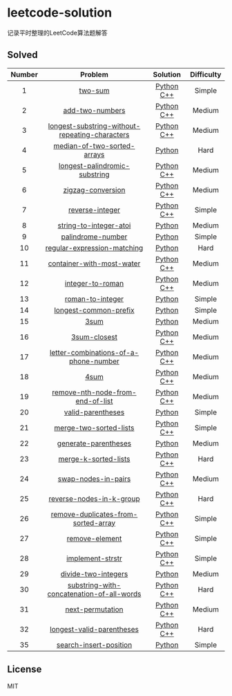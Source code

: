 # leetcode-solution
记录平时整理的LeetCode算法题解答

## Solved

Number | Problem | Solution | Difficulty
:--: | :--: | :--: | :--:
1 | [two-sum](https://leetcode-cn.com/problems/two-sum/) | [Python](simple/1_two_sum.py) [C++](simplr/1_two_sum.cpp) | Simple
2 | [add-two-numbers](https://leetcode-cn.com/problems/add-two-numbers/) | [Python](medium/2_add_two_numbers.py) [C++](medium/2_add_two_numbers.cpp) | Medium
3 | [longest-substring-without-repeating-characters](https://leetcode-cn.com/problems/longest-substring-without-repeating-characters/) | [Python](medium/3_longest_substring_without_repeating_characters.py) [C++](medium/3_longest_substring_without_repeating_characters.cpp) | Medium
4 | [median-of-two-sorted-arrays](https://leetcode-cn.com/problems/median-of-two-sorted-arrays/) | [Python](hard/4_median_of_two_sorted_arrays.py) | Hard
5 | [longest-palindromic-substring](https://leetcode-cn.com/problems/longest-palindromic-substring/) | [Python](medium/5_longest_palindromic_substring.py) [C++](medium/5_longest_palindromic_substring.cpp) | Medium
6 | [zigzag-conversion](https://leetcode-cn.com/problems/zigzag-conversion/) | [Python](medium/6_zigzag_conversion.py) [C++](medium/6_zigzag_conversion.cpp) | Medium
7 | [reverse-integer](https://leetcode-cn.com/problems/reverse-integer/) | [Python](simple/7_reverse_integer.py) [C++](simple/7_reverse_integer.cpp) | Simple
8 | [string-to-integer-atoi](https://leetcode-cn.com/problems/string-to-integer-atoi/) | [Python](medium/8_string_to_integer_atoi.py) | Medium
9 | [palindrome-number](https://leetcode-cn.com/problems/palindrome-number/) | [Python](simple/9_palindrome_number.py) | Simple
10 | [regular-expression-matching](https://leetcode-cn.com/problems/regular-expression-matching/) | [Python](hard/10_regular_expression_matching.py) | Hard
11 | [container-with-most-water](https://leetcode-cn.com/problems/container-with-most-water/) | [Python](medium/11_container_with_most_water.py) [C++](medium/11_container_with_most_water.cpp) | Medium
12 | [integer-to-roman](https://leetcode-cn.com/problems/integer-to-roman/) | [Python](medium/12_integer_to_roman.py) [C++](medium/12_integer_to_roman.cpp) | Medium
13 | [roman-to-integer](https://leetcode-cn.com/problems/roman-to-integer/) | [Python](simple/13_roman_to_integer.py) | Simple
14 | [longest-common-prefix](https://leetcode-cn.com/problems/longest-common-prefix/) | [Python](simple/14_longest_common_prefix.py) | Simple
15 | [3sum](https://leetcode-cn.com/problems/3sum/) | [Python](medium/15_3sum.py) | Medium
16 | [3sum-closest](https://leetcode-cn.com/problems/3sum-closest/) | [Python](medium/16_3sum_closest.py) [C++](medium/16_3sum_closest.cpp) | Medium
17 | [letter-combinations-of-a-phone-number](https://leetcode-cn.com/problems/letter-combinations-of-a-phone-number/) | [Python](medium/17_letter_combinations_of_a_phone_number.py) [C++](medium/17_letter_combinations_of_a_phone_number.cpp) | Medium
18 | [4sum](https://leetcode-cn.com/problems/4sum/) | [Python](medium/18_4sum.py) [C++](medium/18_4sum.cpp) | Medium
19 | [remove-nth-node-from-end-of-list](https://leetcode-cn.com/problems/remove-nth-node-from-end-of-list/) | [Python](medium/19_remove_nth_node_from_end_of_list.py) [C++](medium/19_remove_nth_node_from_end_of_list.cpp) | Medium
20 | [valid-parentheses](https://leetcode-cn.com/problems/valid-parentheses/) | [Python](simple/20_valid_parentheses.py) | Simple
21 | [merge-two-sorted-lists](https://leetcode-cn.com/problems/merge-two-sorted-lists/) | [Python](simple/21_merge_two_sorted_lists.py) [C++](simple/21_merge_two_sorted_lists.cpp) | Simple
22 | [generate-parentheses](https://leetcode-cn.com/problems/generate-parentheses/) | [Python](medium/22_generate_parentheses.py) | Medium
23 | [merge-k-sorted-lists](https://leetcode-cn.com/problems/merge-k-sorted-lists/) | [Python](hard/23_merge_k_sorted_lists.py) [C++](hard/23_merge_k_sorted_lists.cpp)| Hard
24 | [swap-nodes-in-pairs](https://leetcode-cn.com/problems/swap-nodes-in-pairs/) | [Python](medium/24_swap_nodes_in_pairs.py) [C++](medium/24_swap_nodes_in_pairs.cpp) | Medium
25 | [reverse-nodes-in-k-group](https://leetcode-cn.com/problems/reverse-nodes-in-k-group/) | [Python](hard/25_reverse_nodes_in_k_group.py) [C++](hard/25_reverse_nodes_in_k_group.cpp)| Hard
26 | [remove-duplicates-from-sorted-array](https://leetcode-cn.com/problems/remove-duplicates-from-sorted-array/) | [Python](simple/26_remove_duplicates_from_sorted_array.py) [C++](simple/26_remove_duplicates_from_sorted_array.cpp) | Simple
27 | [remove-element](https://leetcode-cn.com/problems/remove-element/) | [Python](simple/27_remove_element.py) [C++](simple/27_remove_element.cpp) | Simple
28 | [implement-strstr](https://leetcode-cn.com/problems/implement-strstr/) | [Python](simple/28_implement_strstr.py) [C++](simple/28_implement_strstr.cpp) | Simple
29 | [divide-two-integers](https://leetcode-cn.com/problems/divide-two-integers/) | [Python](medium/29_divide_two_integers.py) | Medium
30 | [substring-with-concatenation-of-all-words](https://leetcode-cn.com/problems/substring-with-concatenation-of-all-words/) | [Python](hard/30_substring_with_concatenation_of_all_words.py) [C++](hard/30_substring_with_concatenation_of_all_words.cpp)| Hard
31 | [next-permutation](https://leetcode-cn.com/problems/next-permutation/) | [Python](medium/31_next_permutation.py) [C++](medium/31_next_permutation.cpp)| Medium
32 | [longest-valid-parentheses](https://leetcode-cn.com/problems/longest-valid-parentheses/) | [Python](hard/32_longest_valid_parentheses.py) [C++](hard/32_longest_valid_parentheses.cpp)| Hard
35 | [search-insert-position](https://leetcode-cn.com/problems/search-insert-position/) | [Python](simple/35_search_insert_position.py) | Simple

## License
MIT